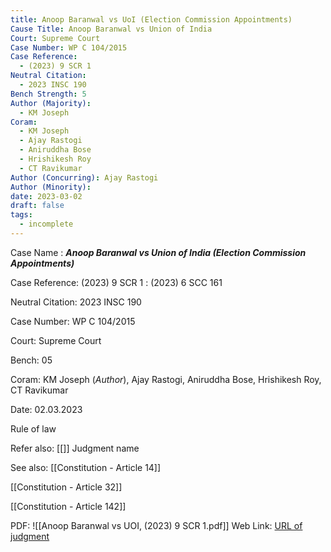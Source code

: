 ```yaml
---
title: Anoop Baranwal vs UoI (Election Commission Appointments)
Cause Title: Anoop Baranwal vs Union of India
Court: Supreme Court
Case Number: WP C 104/2015
Case Reference:
  - (2023) 9 SCR 1
Neutral Citation:
  - 2023 INSC 190
Bench Strength: 5
Author (Majority):
  - KM Joseph
Coram:
  - KM Joseph
  - Ajay Rastogi
  - Aniruddha Bose
  - Hrishikesh Roy
  - CT Ravikumar
Author (Concurring): Ajay Rastogi
Author (Minority): 
date: 2023-03-02
draft: false
tags:
  - incomplete
---
```

Case Name : ***Anoop Baranwal vs Union of India (Election Commission Appointments)***

Case Reference: (2023) 9 SCR 1 :  (2023) 6 SCC 161

Neutral Citation: 2023 INSC 190

Case Number: WP C 104/2015

Court: Supreme Court

Bench: 05

Coram: KM Joseph (*Author*), Ajay Rastogi, Aniruddha Bose, Hrishikesh Roy, CT Ravikumar

Date: 02.03.2023

Rule of law

Refer also:
[[]]
Judgment name

See also:
[[Constitution - Article 14]] 

[[Constitution - Article 32]]

[[Constitution - Article 142]]


PDF: ![[Anoop Baranwal vs UOI, (2023) 9 SCR 1.pdf]]
	Web Link: <a href="/All judgments/Anoop Baranwal vs UOI, (2023) 9 SCR 1.pdf" target="_blank">URL of judgment</a>
